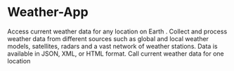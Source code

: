 # Weather-App
Access current weather data for any location on Earth . Collect and process weather data from different sources such as global and local weather models, satellites, radars and a vast network of weather stations. Data is available in JSON, XML, or HTML format.  Call current weather data for one location
